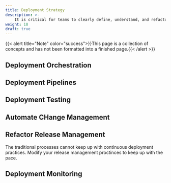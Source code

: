 ```yaml
---
title: Deployment Strategy
description: >-
    It is critical for teams to clearly define, understand, and refactor how their products are deployed to best provide value to their customers
weight: 10
draft: true
---
```

{{< alert title="Note" color="success">}}This page is a collection of concepts and has not been formatted into a finished page.{{< /alert >}}

## Deployment Orchestration

## Deployment Pipelines

## Deployment Testing

## Automate CHange Management

## Refactor Release Management

The traditional processes cannot keep up with continuous deployment practices. Modify your release management proctinces to keep up with the pace.

## Deployment Monitoring
